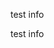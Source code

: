 <!DOCTYPE HTML>
<html>
<head>
<script src="https://code.highcharts.com/highcharts.js"></script>
</head>


<body>

<p> test info </p>
<p> test info </p>
 
</body>
</html>
